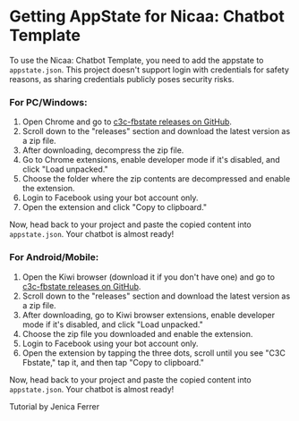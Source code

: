 # Getting AppState for Nicaa: Chatbot Template

To use the Nicaa: Chatbot Template, you need to add the appstate to `appstate.json`. This project doesn't support login with credentials for safety reasons, as sharing credentials publicly poses security risks.

### For PC/Windows:

1. Open Chrome and go to [c3c-fbstate releases on GitHub](https://github.com/c3cbot/c3c-fbstate).
2. Scroll down to the "releases" section and download the latest version as a zip file.
3. After downloading, decompress the zip file.
4. Go to Chrome extensions, enable developer mode if it's disabled, and click "Load unpacked."
5. Choose the folder where the zip contents are decompressed and enable the extension.
6. Login to Facebook using your bot account only.
7. Open the extension and click "Copy to clipboard."

Now, head back to your project and paste the copied content into `appstate.json`. Your chatbot is almost ready!

### For Android/Mobile:

1. Open the Kiwi browser (download it if you don't have one) and go to [c3c-fbstate releases on GitHub](https://github.com/c3cbot/c3c-fbstate).
2. Scroll down to the "releases" section and download the latest version as a zip file.
3. After downloading, go to Kiwi browser extensions, enable developer mode if it's disabled, and click "Load unpacked."
4. Choose the zip file you downloaded and enable the extension.
5. Login to Facebook using your bot account only.
6. Open the extension by tapping the three dots, scroll until you see "C3C Fbstate," tap it, and then tap "Copy to clipboard."

Now, head back to your project and paste the copied content into `appstate.json`. Your chatbot is almost ready!

Tutorial by Jenica Ferrer